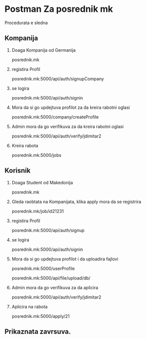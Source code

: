 # Postman Za posrednik mk

Procedurata e sledna

## Kompanija

1. Doaga Kompanija od Germanija

   posrednik.mk

2. registira Profil

   posrednik.mk:5000/api/auth/signupCompany

3. se logira

   posrednik.mk:5000/api/auth/signin

4. Mora da si go updejtuva profilot za da kreira rabotni oglasi

   posrednik.mk:5000/company/createProfile

5. Admin mora da go verifikuva za da kreira rabotni oglasi

   posrednik.mk:5000/api/auth/verify/jdimitar2

6. Kreira rabota

   posrednik.mk:5000/jobs

## Korisnik

1. Doaga Student od Makedonija

   posrednik.mk

2. Gleda raobtata na Kompanijata, klika apply mora da se registrira

   posrednik.mk/job/id21231

3. registira Profil

   posrednik.mk:5000/api/auth/signup

4. se logira

   posrednik.mk:5000/api/auth/signin

5. Mora da si go updejtuva profilot i da uploadira fajlovi

   posrednik.mk:5000/userProfile

   posrednik.mk:5000/api/file/upload/db/

6. Admin mora da go verifikuva za da aplicira

   posrednik.mk:5000/api/auth/verify/jdimitar2

7. Aplicira na rabota

   posrednik.mk:5000/apply/21

## Prikaznata zavrsuva.
